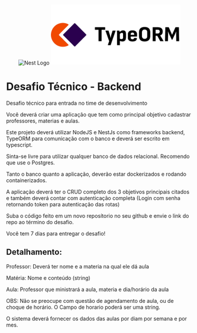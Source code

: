 <div align="center">
<span align="center">
  <img src="https://nestjs.com/img/logo_text.svg" width="350" alt="Nest Logo" />
</span>
<span align="center">
  <img src="https://raw.githubusercontent.com/typeorm/typeorm/master/resources/logo_big.png" width="350" alt="typeOrm Logo" />
</span>
</div>

# Desafio Técnico - Backend
Desafio técnico para entrada no time de desenvolvimento

Você deverá criar uma aplicação que tem como principal objetivo cadastrar professores, materias e aulas.

Este projeto deverá utilizar NodeJS e NestJs como frameworks backend, TypeORM para comunicação com o banco e deverá ser escrito em typescript.

Sinta-se livre para utilizar qualquer banco de dados relacional. Recomendo que use o Postgres.

Tanto o banco quanto a aplicação, deverão estar dockerizados e rodando containerizados.

A aplicação deverá ter o CRUD completo dos 3 objetivos principais citados e também deverá contar com autenticação completa (Login com senha retornando token para autenticação das rotas)

Suba o código feito em um novo reposítorio no seu github e envie o link do repo ao término do desafio.

Você tem 7 dias para entregar o desafio!


## Detalhamento:

Professor: Deverá ter nome e a materia na qual ele dá aula
 
 Matéria: Nome e conteúdo (string)

Aula: Professor que ministrará a aula, materia e dia/horário da aula

 OBS: Não se preocupe com questão de agendamento de aula, ou de choque de horário. O Campo de horario poderá ser uma string. 
 
O sistema deverá fornecer os dados das aulas por diam por semana e por mes. 
